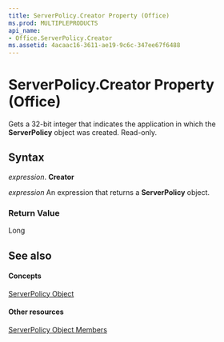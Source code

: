 ```yaml
---
title: ServerPolicy.Creator Property (Office)
ms.prod: MULTIPLEPRODUCTS
api_name:
- Office.ServerPolicy.Creator
ms.assetid: 4acaac16-3611-ae19-9c6c-347ee67f6488
---
```



# ServerPolicy.Creator Property (Office)

Gets a 32-bit integer that indicates the application in which the  **ServerPolicy** object was created. Read-only.


## Syntax

 _expression_. **Creator**

 _expression_ An expression that returns a **ServerPolicy** object.


### Return Value

Long


## See also


#### Concepts


[ServerPolicy Object](serverpolicy-object-office.md)
#### Other resources


[ServerPolicy Object Members](serverpolicy-members-office.md)

